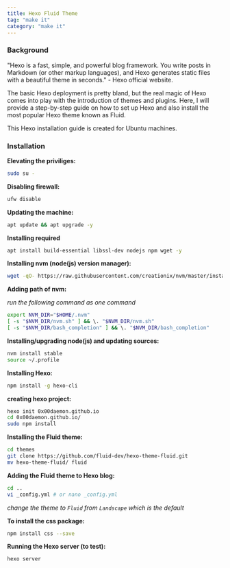 ```yaml
---
title: Hexo Fluid Theme
tag: "make it"
category: "make it"
---
```


### Background

"Hexo is a fast, simple, and powerful blog framework. You write posts in Markdown (or other markup languages), and Hexo generates static files with a beautiful theme in seconds." - Hexo official website.

The basic Hexo deployment is pretty bland, but the real magic of Hexo comes into play with the introduction of themes and plugins. Here, I will provide a step-by-step guide on how to set up Hexo and also install the most popular Hexo theme known as Fluid.

This Hexo installation guide is created for Ubuntu machines.

### Installation

**Elevating the priviliges:**

```bash
sudo su -
```

**Disabling firewall:**

```bash
ufw disable
```

**Updating the machine:**

```bash
apt update && apt upgrade -y
```

**Installing required**

```bash
apt install build-essential libssl-dev nodejs npm wget -y
```

**Installing nvm (node(js) version manager):**

```bash
wget -qO- https://raw.githubusercontent.com/creationix/nvm/master/install.sh | bash
```
**Adding path of nvm:**

*run the following command as one command*
```bash
export NVM_DIR="$HOME/.nvm"
[ -s "$NVM_DIR/nvm.sh" ] && \. "$NVM_DIR/nvm.sh"  
[ -s "$NVM_DIR/bash_completion" ] && \. "$NVM_DIR/bash_completion"
```

**Installing/upgrading node(js) and updating sources:**

```bash
nvm install stable
source ~/.profile
```

**Installing Hexo:**

```bash
npm install -g hexo-cli
```

**creating hexo project:**

```bash
hexo init 0x00daemon.github.io
cd 0x00daemon.github.io/
sudo npm install
```

**Installing the Fluid theme:**

```bash
cd themes
git clone https://github.com/fluid-dev/hexo-theme-fluid.git
mv hexo-theme-fluid/ fluid
```

**Adding the Fluid theme to Hexo blog:**

```bash
cd ..
vi _config.yml # or nano _config.yml
```
*change the theme to ```Fluid``` from ```Landscape``` which is the default*

**To install the css package:**

```bash
npm install css --save
```

**Running the Hexo server (to test):**

```bash
hexo server
```